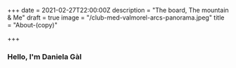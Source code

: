 +++
date = 2021-02-27T22:00:00Z
description = "The board, The mountain & Me"
draft = true
image = "/club-med-valmorel-arcs-panorama.jpeg"
title = "About-(copy)"

+++
### Hello, I'm Daniela Gàl